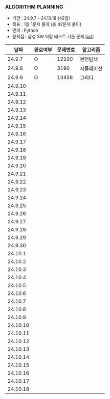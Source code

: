 ### ALGORITHM PLANNING

- 기간 : 24.9.7 - 24.10.18 (42일)
- 목표 : 1일 1문제 풀이 (총 42문제 풀이)
- 언어 : Python
- 문제집 : 삼성 SW 역량 테스트 기출 문제 [[url]](https://www.acmicpc.net/workbook/view/1152)

|날짜|완료여부|문제번호|알고리즘|
|-----|-------|--------|--------|
|24.9.7|O|12100|완전탐색|
|24.9.8|O|3190|시뮬레이션|
|24.9.9|O|13458|그리디|
|24.9.10||||
|24.9.11||||
|24.9.12||||
|24.9.13||||
|24.9.14||||
|24.9.15||||
|24.9.16||||
|24.9.17||||
|24.9.18||||
|24.9.19||||
|24.9.20||||
|24.9.21||||
|24.9.22||||
|24.9.23||||
|24.9.24||||
|24.9.25||||
|24.9.26||||
|24.9.27||||
|24.9.28||||
|24.9.29||||
|24.9.30||||
|24.10.1||||
|24.10.2||||
|24.10.3||||
|24.10.4||||
|24.10.5||||
|24.10.6||||
|24.10.7||||
|24.10.8||||
|24.10.9||||
|24.10.10||||
|24.10.11||||
|24.10.12||||
|24.10.13||||
|24.10.14||||
|24.10.15||||
|24.10.16||||
|24.10.17||||
|24.10.18||||
